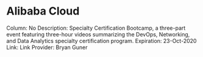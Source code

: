 # Alibaba Cloud

Column: No
Description: Specialty Certification Bootcamp, a three-part event featuring three-hour videos summarizing the DevOps, Networking, and Data Analytics specialty certification program.
Expiration: 23-Oct-2020
Link: Link
Provider: Bryan Guner
